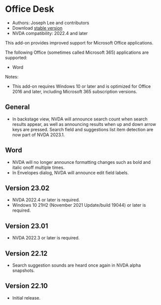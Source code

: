 # Office Desk

* Authors: Joseph Lee and contributors
* Download [stable version][1]
* NVDA compatibility: 2022.4 and later

This add-on provides improved support for Microsoft Office applications.

The following Office (sometimes called Microsoft 365) applications are supported:

* Word

Notes:

* This add-on requires Windows 10 or later and is optimized for Office 2016 and later, including Microsoft 365 subscription versions.

## General

* In backstage view, NVDA will announce search count when search results appear, as well as announcing results when up and down arrow keys are pressed. Search field and suggestions list item detection are now part of NVDA 2023.1.

## Word

* NVDA will no longer announce formatting changes such as bold and italic onoff multiple times.
* In Envelopes dialog, NVDA will announce edit field labels.

## Version 23.02

* NVDA 2022.4 or later is required.
* Windows 10 21H2 (November 2021 Update/build 19044) or later is required.

## Version 23.01

* NVDA 2022.3 or later is required.

## Version 22.12

* Search suggestion sounds are heard once again in NVDA alpha snapshots.

## Version 22.10

* Initial release.

[1]: https://addons.nvda-project.org/files/get.php?file=officedesk
